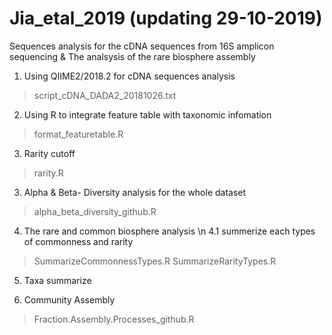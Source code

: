 # Jia_etal_2019 (updating 29-10-2019)
Sequences analysis for the cDNA sequences from 16S amplicon sequencing &
The analsysis of the rare biosphere assembly

1. Using QIIME2/2018.2 for cDNA sequences analysis
> script_cDNA_DADA2_20181026.txt
	 
2. Using R to integrate feature table with taxonomic infomation
> format_featuretable.R

3. Rarity cutoff
> rarity.R

3. Alpha & Beta- Diversity analysis for the whole dataset
> alpha_beta_diversity_github.R

4. The rare and common biosphere analysis \n
4.1 summerize each types of commonness and rarity
> SummarizeCommonnessTypes.R
> SummarizeRarityTypes.R

5. Taxa summarize

6. Community Assembly
> 
> Fraction.Assembly.Processes_github.R
